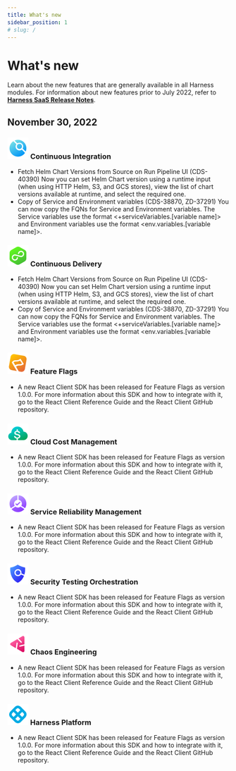 ```yaml
---
title: What's new
sidebar_position: 1
# slug: /
---
```


# What's new

Learn about the new features that are generally available in all Harness modules.
For information about new features prior to July 2022, refer to [**Harness SaaS Release Notes**](https://docs.harness.io/article/7zkchy5lhj-harness-saa-s-release-notes-2022).

## November 30, 2022

### ![](../static/img/icon_ci_m.svg) <span class="color-ci">Continuous Integration</span>

- Fetch Helm Chart Versions from Source on Run Pipeline UI (CDS-40390)
  Now you can set Helm Chart version using a runtime input (when using HTTP Helm, S3, and GCS stores), view the list of chart versions available at runtime, and select the required one.
- Copy of Service and Environment variables (CDS-38870, ZD-37291)
  You can now copy the FQNs for Service and Environment variables. The Service variables use the format <+serviceVariables.[variable name]> and Environment variables use the format <env.variables.[variable name]>.

### ![](../static/img/icon_cd_m.svg) <span class="color-cd">Continuous Delivery</span>

- Fetch Helm Chart Versions from Source on Run Pipeline UI (CDS-40390)
  Now you can set Helm Chart version using a runtime input (when using HTTP Helm, S3, and GCS stores), view the list of chart versions available at runtime, and select the required one.
- Copy of Service and Environment variables (CDS-38870, ZD-37291)
  You can now copy the FQNs for Service and Environment variables. The Service variables use the format <+serviceVariables.[variable name]> and Environment variables use the format <env.variables.[variable name]>.

### ![](../static/img/icon_ff_m.svg) <span class="color-ff">Feature Flags</span>

- A new React Client SDK has been released for Feature Flags as version 1.0.0. For more information about this SDK and how to integrate with it, go to the React Client Reference Guide and the React Client GitHub repository.

### ![](../static/img/icon_ccm_m.svg) <span class="color-ccm">Cloud Cost Management</span>

- A new React Client SDK has been released for Feature Flags as version 1.0.0. For more information about this SDK and how to integrate with it, go to the React Client Reference Guide and the React Client GitHub repository.

### ![](../static/img/icon_srm_m.svg) <span class="color-srm">Service Reliability Management</span>

- A new React Client SDK has been released for Feature Flags as version 1.0.0. For more information about this SDK and how to integrate with it, go to the React Client Reference Guide and the React Client GitHub repository.

### ![](../static/img/icon_sto_m.svg) <span class="color-sto">Security Testing Orchestration</span>

- A new React Client SDK has been released for Feature Flags as version 1.0.0. For more information about this SDK and how to integrate with it, go to the React Client Reference Guide and the React Client GitHub repository.

### ![](../static/img/icon_ce_m.svg) <span class="color-ce">Chaos Engineering</span>

- A new React Client SDK has been released for Feature Flags as version 1.0.0. For more information about this SDK and how to integrate with it, go to the React Client Reference Guide and the React Client GitHub repository.

### ![](../static/img/icon_harness_m.svg) Harness Platform

- A new React Client SDK has been released for Feature Flags as version 1.0.0. For more information about this SDK and how to integrate with it, go to the React Client Reference Guide and the React Client GitHub repository.
